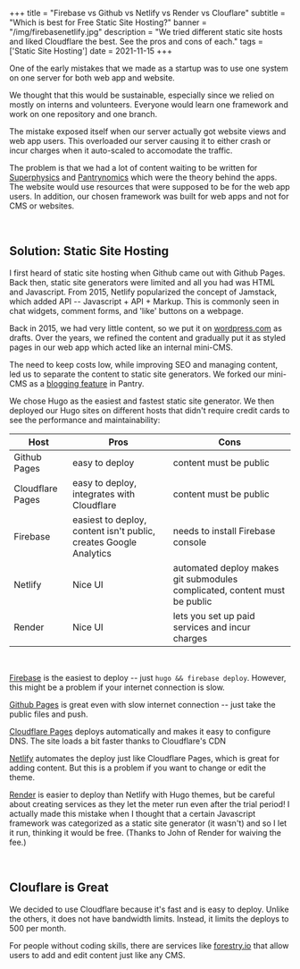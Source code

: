 +++
title = "Firebase vs Github vs Netlify vs Render vs Clouflare"
subtitle = "Which is best for Free Static Site Hosting?"
banner = "/img/firebasenetlify.jpg"
description = "We tried different static site hosts and liked Cloudflare the best. See the pros and cons of each."
tags = ['Static Site Hosting']
date = 2021-11-15
+++

One of the early mistakes that we made as a startup was to use one system on one server for both web app and website. 

We thought that this would be sustainable, especially since we relied on mostly on interns and volunteers. Everyone would learn one framework and work on one repository and one branch.

The mistake exposed itself when our server actually got website views and web app users. This overloaded our server causing it to either crash or incur charges when it auto-scaled to accomodate the traffic. 

The problem is that we had a lot of content waiting to be written for [Superphysics](https://superphysics.one) and [Pantrynomics](https://pantrypoints.com) which were the theory behind the apps. The website would use resources that were supposed to be for the web app users. In addition, our chosen framework was built for web apps and not for CMS or websites. 

<br>

## Solution: Static Site Hosting

I first heard of static site hosting when Github came out with Github Pages. Back then, static site generators were limited and all you had was HTML and Javascript. From 2015, Netlify popularized the concept of Jamstack, which added API -- Javascript + API + Markup. This is commonly seen in chat widgets, comment forms, and 'like' buttons on a webpage.  

Back in 2015, we had very little content, so we put it on [wordpress.com](http://socioecons.wordpress.com) as drafts. Over the years, we refined the content and gradually put it as styled pages in our web app which acted like an internal mini-CMS.

The need to keep costs low, while improving SEO and managing content, led us to separate the content to static site generators. We forked our mini-CMS as a [blogging feature](https://pantrypoints.com/beacon) in Pantry. 

We chose Hugo as the easiest and fastest static site generator. We then deployed our Hugo sites on different hosts that didn't require credit cards to see the performance and maintainability:

Host | Pros | Cons 
--- | --- | ---
Github Pages | easy to deploy | content must be public
Cloudflare Pages | easy to deploy, integrates with Cloudflare | content must be public
Firebase | easiest to deploy, content isn't public, creates Google Analytics | needs to install Firebase console
Netlify | Nice UI | automated deploy makes git submodules complicated, content must be public
Render | Nice UI  | lets you set up paid services and incur charges 

<br>

[Firebase](https://firebase.com) is the easiest to deploy -- just ```hugo && firebase deploy```. However, this might be a problem if your internet connection is slow.

[Github Pages](https://github.com) is great even with slow internet connection -- just take the public files and push.

[Cloudflare Pages](https://pages.cloudflare.com/) deploys automatically and makes it easy to configure DNS. The site loads a bit faster thanks to Cloudflare's CDN

[Netlify](https://netlify.com) automates the deploy just like Cloudflare Pages, which is great for adding content. But this is a problem if you want to change or edit the theme.

[Render](https://render.com) is easier to deploy than Netlify with Hugo themes, but be careful about creating services as they let the meter run even after the trial period! I actually made this mistake when I thought that a certain Javascript framework was categorized as a static site generator (it wasn't) and so I let it run, thinking it would be free. (Thanks to John of Render for waiving the fee.) 

<br>

## Clouflare is Great

We decided to use Cloudflare because it's fast and is easy to deploy. Unlike the others, it does not have bandwidth limits. Instead, it limits the deploys to 500 per month. 

For people without coding skills, there are services like [forestry.io](https://forestry.io) that allow users to add and edit content just like any CMS.

<!--  
For now, the plan* is to start with Github Pages and then move on to Firebase when the site visitors increase. Firebase has [a calculator](https://firebase.google.com/pricing#blaze-calculator) to estimate the cost based on GB used.  -->
